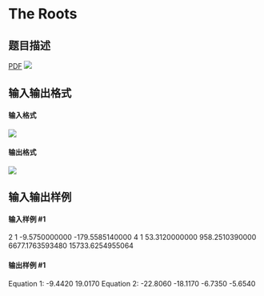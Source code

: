 
# The Roots
## 题目描述
[problemUrl]: https://uva.onlinejudge.org/index.php?option=com_onlinejudge&amp;Itemid=8&amp;category=16&amp;page=show_problem&amp;problem=1369
[PDF](https://uva.onlinejudge.org/external/104/p10428.pdf)
![](https://cdn.luogu.com.cn/upload/vjudge_pic/UVA10428/ad0c23e3b12d56b73824cc83feb01485515c41f6.png)
## 输入输出格式
#### 输入格式

![](https://cdn.luogu.com.cn/upload/vjudge_pic/UVA10428/beaf0abe8cef59bf0e6f340cd05f12ec8b8ffeea.png)
#### 输出格式

![](https://cdn.luogu.com.cn/upload/vjudge_pic/UVA10428/24b3a8428d474f1ef3e4969680c297f1efbf6f42.png)
## 输入输出样例
#### 输入样例 #1
2 1 -9.5750000000 -179.5585140000
4 1 53.3120000000 958.2510390000 6677.1763593480 15733.6254955064
#### 输出样例 #1
Equation 1: -9.4420 19.0170
Equation 2: -22.8060 -18.1170 -6.7350 -5.6540
